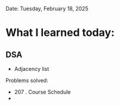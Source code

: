 Date: Tuesday, February 18, 2025

# What I learned today:

## DSA

- Adjacency list

Problems solved:
* 207 . Course Schedule
* 